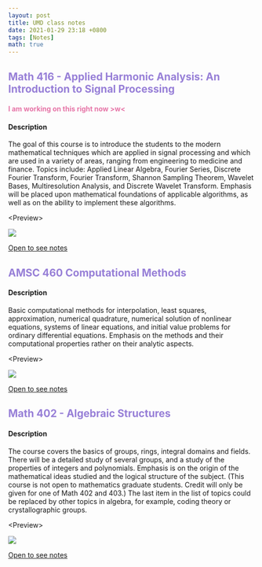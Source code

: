 ```yaml
---
layout: post
title: UMD class notes
date: 2021-01-29 23:18 +0800
tags: [Notes]
math: true
---
```


<!-- Global site tag (gtag.js) - Google Analytics -->
  <script async src="https://www.googletagmanager.com/gtag/js?id=G-TG0XJZG53F"></script>
  <script>
    window.dataLayer = window.dataLayer || [];
    function gtag(){dataLayer.push(arguments);}
    gtag('js', new Date());

    gtag('config', 'G-TG0XJZG53F');
  </script>


  ## <font color= 977FD7> Math 416 - Applied Harmonic Analysis: An Introduction to Signal Processing</font>

  #### <font color= E675A7> I am working on this right now \>w\<</font>

  #### Description
  The goal of this course is to introduce the students to the modern mathematical techniques which are applied in signal processing and which are used in a variety of areas, ranging from engineering to medicine and finance. Topics include: Applied Linear Algebra, Fourier Series, Discrete Fourier Transform, Fourier Transform, Shannon Sampling Theorem, Wavelet Bases, Multiresolution Analysis, and Discrete Wavelet Transform. Emphasis will be placed upon mathematical foundations of applicable algorithms, as well as on the ability to implement these algorithms.

  \<Preview>

  <img src="{{ '/docs/MATH416preview.png' | relative_url }}">

  <a href="/mathnotes/docs/MATH416.pdf">Open to see notes</a>



## <font color= 977FD7> AMSC 460 Computational Methods</font>

#### Description
Basic computational methods for interpolation, least squares, approximation, numerical quadrature, numerical solution of nonlinear equations, systems of linear equations, and initial value problems for ordinary differential equations. Emphasis on the methods and their computational properties rather on their analytic aspects.

\<Preview>

<img src="{{ '/docs/AMSC460preview.png' | relative_url }}">

<a href="/mathnotes/docs/AMSC460.pdf">Open to see notes</a>

## <font color= 977FD7> Math 402 - Algebraic Structures</font>

#### Description
The course covers the basics of groups, rings, integral domains and fields. There will be a detailed study of several groups, and a study of the properties of integers and polynomials. Emphasis is on the origin of the mathematical ideas studied and the logical structure of the subject. (This course is not open to mathematics graduate students. Credit will only be given for one of Math 402 and 403.) The last item in the list of topics could be replaced by other topics in algebra, for example, coding theory or crystallographic groups.

\<Preview>

<img src="{{ '/docs/MATH402preview.png' | relative_url }}">

<a href="/mathnotes/docs/MATH402.pdf">Open to see notes</a>
